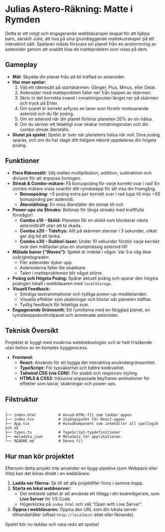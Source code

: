 
# Julias Astero-Räkning: Matte i Rymden

Detta är ett roligt och engagerande webbläsarspel skapat för att hjälpa barn, särskilt Julia, att öva på sina grundläggande mattekunskaper på ett interaktivt sätt. Spelaren måste försvara sin planet från en anstormning av asteroider genom att snabbt lösa de matteproblem som visas på dem.

## Gameplay

-   **Mål:** Skydda din planet från att bli träffad av asteroider.
-   **Hur man spelar:**
    1.  Välj ett räknesätt på startskärmen: Gånger, Plus, Minus, eller Delat.
    2.  Asteroider med matteproblem faller ner från toppen av skärmen.
    3.  Skriv in det korrekta svaret i inmatningsrutan längst ner på skärmen och tryck på Enter.
    4.  Om svaret är korrekt avfyras en laser som förstör motsvarande asteroid och du får poäng.
    5.  Om en asteroid når din planet förlorar planeten 20% av sin hälsa.
    6.  Om du skriver ett felaktigt svar skakar inmatningsrutan och din combo-streak återställs.
-   **Slutet på spelet:** Spelet är över när planetens hälsa når noll. Dina poäng sparas, och om du har slagit ditt tidigare rekord uppdateras din högsta poäng.

## Funktioner

-   **Flera Räknesätt:** Välj mellan multiplikation, addition, subtraktion och division för att anpassa övningen.
-   **Streak & Combo-mätare:** Få bonuspoäng för varje korrekt svar i rad! En combo-mätare visas ovanför ditt rymdskepp för att visa din framgång.
    -   **Bonuspoäng:** +5 poäng extra per korrekt svar i rad (upp till max +50 bonuspoäng per asteroid).
    -   **Återställning:** En miss återställer din streak till noll.
-   **Power-ups via Streaks:** Belönas för långa streaks med kraftfulla förmågor!
    -   **Combo x10 - Sköld:** Planeten får en sköld som blockerar nästa asteroidträff utan att ta skada.
    -   **Combo x20 - Tidsfrys:** Allt på skärmen stannar i 3 sekunder, vilket ger dig tid att tänka.
    -   **Combo x30 - Dubbel-laser:** Under 10 sekunder förstör varje korrekt svar den måltavlan plus en slumpmässig asteroid till!
-   **Målade banor (“Waves”):** Spelet är indelat i vågor. Var 5:e våg ökar svårighetsgraden:
    -   Fler asteroider dyker upp.
    -   Asteroiderna faller lite snabbare.
    -   Talen i matteproblemen blir något större.
-   **Poäng och Högsta Poäng:** Spårar aktuell poäng och sparar den högsta poängen lokalt i webbläsaren med `localStorage`.
-   **Visuell Feedback:**
    -   Smidiga laseranimationer och tydliga power-up-meddelanden.
    -   Visuella effekter som skakningar och blixtar när planeten träffas.
    -   Tydlig feedback för felaktiga svar.
-   **Engagerande Gränssnitt:** Ett rymdtema med en färgglad planet, en rymdskeppskontrollpanel och animerade asteroider.

## Teknisk Översikt

Projektet är byggt med moderna webbteknologier och är helt fristående utan behov av en komplex byggprocess.

-   **Frontend:**
    -   **React:** Används för att bygga det interaktiva användargränssnittet.
    -   **TypeScript:** För typsäkerhet och bättre kodkvalitet.
    -   **Tailwind CSS (via CDN):** För snabb och responsiv styling.
    -   **HTML5 & CSS3:** Inklusive anpassade keyframe-animationer för effekter som lasrar, skakningar och power-ups.

## Filstruktur

```
.
├── index.html          # Huvud-HTML-fil som laddar appen
├── index.tsx           # Ingångspunkt för React-appen
├── App.tsx             # Huvudkomponent som innehåller all spellogik och UI
├── types.ts            # TypeScript-typdefinitioner
├── metadata.json       # Metadata för applikationen
└── README.md           # Denna fil
```

## Hur man kör projektet

Eftersom detta projekt inte använder en bygg-pipeline (som Webpack eller Vite) kan det köras direkt i en webblärare.

1.  **Ladda ner filerna:** Se till att alla projektfiler finns i samma mapp.
2.  **Starta en lokal webbserver:**
    -   Det enklaste sättet är att använda ett tillägg i din kodredigerare, som **Live Server** för VS Code.
    -   Högerklicka på `index.html` och välj "Open with Live Server".
3.  **Öppna i webbläsaren:** Öppna den URL som din lokala server tillhandahåller (oftast `http://localhost:8000` eller liknande).

Spelet bör nu laddas och vara redo att spelas!
